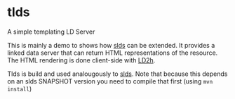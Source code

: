 # tlds
A simple templating LD Server

This is mainly a demo to shows how [slds](https://github.com/linked-solutions/slds) can be extended. It provides a linked data server 
that can return HTML representations of the resource. The HTML rendering is done client-side with [LD2h](https://github.com/rdf2h/ld2h).

Tlds is build and used analougously to [slds](https://github.com/linked-solutions/slds). Note that because this depends on an slds SNAPSHOT version you need to compile that first (using `mvn install`)
